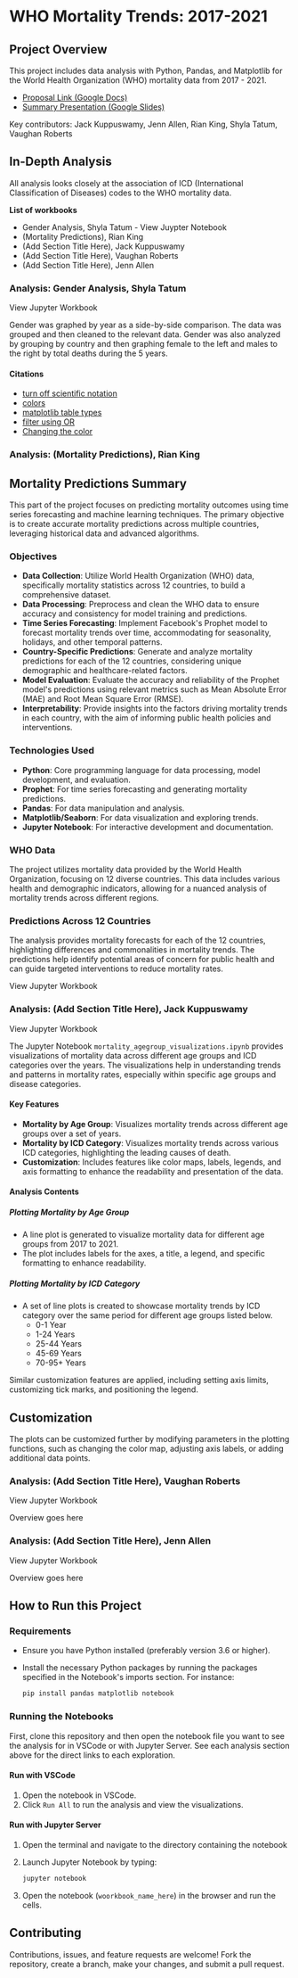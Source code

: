 # WHO Mortality Trends: 2017-2021

## Project Overview

This project includes data analysis with Python, Pandas, and Matplotlib for the World Health Organization (WHO) mortality data from 2017 - 2021.

- [Proposal Link (Google Docs)](https://docs.google.com/document/d/1WR-3B-1iszChYkx3cBd1c117qlKFfT9cM7boVALNFx0/edit)
- [Summary Presentation (Google Slides)](https://docs.google.com/presentation/d/1zDFOMUjt6WJLFuCOu5crLI_SgaHIN3Imq4bwdalwgR8/edit#slide=id.g2f251018676_0_55)

Key contributors: Jack Kuppuswamy, Jenn Allen, Rian King, Shyla Tatum, Vaughan Roberts

## In-Depth Analysis

All analysis looks closely at the association of ICD (International Classification of Diseases) codes to the WHO mortality data.

**List of workbooks**

- Gender Analysis, Shyla Tatum - View Juypter Notebook
- (Mortality Predictions), Rian King
- (Add Section Title Here), Jack Kuppuswamy
- (Add Section Title Here), Vaughan Roberts
- (Add Section Title Here), Jenn Allen

### Analysis: Gender Analysis, Shyla Tatum

View Jupyter Workbook

Gender was graphed by year as a side-by-side comparison. The data was grouped and then cleaned to the relevant data. Gender was also analyzed by grouping by country and then graphing female to the left and males to the right by total deaths during the 5 years.

#### Citations

- [turn off scientific notation](https://www.tutorialspoint.com/prevent-scientific-notation-in-matplotlib-pyplot)
- [colors](https://matplotlib.org/stable/gallery/color/named_colors.html)
- [matplotlib table types](https://matplotlib.org/stable/plot_types/index.html)
- [filter using OR](https://www.statology.org/or-operator-in-pandas/)
- [Changing the color](https://stackoverflow.com/questions/63460213/how-to-define-colors-in-a-figure-using-plotly-graph-objects-and-plotly-express)

### Analysis: (Mortality Predictions), Rian King

## Mortality Predictions Summary

This part of the project focuses on predicting mortality outcomes using time series forecasting and machine learning techniques. The primary objective is to create accurate mortality predictions across multiple countries, leveraging historical data and advanced algorithms.

### Objectives
- **Data Collection**: Utilize World Health Organization (WHO) data, specifically mortality statistics across 12 countries, to build a comprehensive dataset.
- **Data Processing**: Preprocess and clean the WHO data to ensure accuracy and consistency for model training and predictions.
- **Time Series Forecasting**: Implement Facebook's Prophet model to forecast mortality trends over time, accommodating for seasonality, holidays, and other temporal patterns.
- **Country-Specific Predictions**: Generate and analyze mortality predictions for each of the 12 countries, considering unique demographic and healthcare-related factors.
- **Model Evaluation**: Evaluate the accuracy and reliability of the Prophet model's predictions using relevant metrics such as Mean Absolute Error (MAE) and Root Mean Square Error (RMSE).
- **Interpretability**: Provide insights into the factors driving mortality trends in each country, with the aim of informing public health policies and interventions.

### Technologies Used
- **Python**: Core programming language for data processing, model development, and evaluation.
- **Prophet**: For time series forecasting and generating mortality predictions.
- **Pandas**: For data manipulation and analysis.
- **Matplotlib/Seaborn**: For data visualization and exploring trends.
- **Jupyter Notebook**: For interactive development and documentation.

### WHO Data
The project utilizes mortality data provided by the World Health Organization, focusing on 12 diverse countries. This data includes various health and demographic indicators, allowing for a nuanced analysis of mortality trends across different regions.

### Predictions Across 12 Countries
The analysis provides mortality forecasts for each of the 12 countries, highlighting differences and commonalities in mortality trends. The predictions help identify potential areas of concern for public health and can guide targeted interventions to reduce mortality rates.



View Jupyter Workbook


### Analysis: (Add Section Title Here), Jack Kuppuswamy

View Jupyter Workbook

The Jupyter Notebook `mortality_agegroup_visualizations.ipynb` provides visualizations of mortality data across different age groups and ICD categories over the years. The visualizations help in understanding trends and patterns in mortality rates, especially within specific age groups and disease categories.

#### Key Features

- **Mortality by Age Group**: Visualizes mortality trends across different age groups over a set of years.
- **Mortality by ICD Category**: Visualizes mortality trends across various ICD categories, highlighting the leading causes of death.
- **Customization**: Includes features like color maps, labels, legends, and axis formatting to enhance the readability and presentation of the data.

#### Analysis Contents

##### Plotting Mortality by Age Group

- A line plot is generated to visualize mortality data for different age groups from 2017 to 2021.
- The plot includes labels for the axes, a title, a legend, and specific formatting to enhance readability.

##### Plotting Mortality by ICD Category

- A set of line plots is created to showcase mortality trends by ICD category over the same period for different age groups listed below.
  - 0-1 Year
  - 1-24 Years
  - 25-44 Years
  - 45-69 Years
  - 70-95+ Years

Similar customization features are applied, including setting axis limits, customizing tick marks, and positioning the legend.

## Customization

The plots can be customized further by modifying parameters in the plotting functions, such as changing the color map, adjusting axis labels, or adding additional data points.

### Analysis: (Add Section Title Here), Vaughan Roberts

View Jupyter Workbook

Overview goes here

### Analysis: (Add Section Title Here), Jenn Allen

View Jupyter Workbook

Overview goes here

## How to Run this Project

### Requirements

- Ensure you have Python installed (preferably version 3.6 or higher).
- Install the necessary Python packages by running the packages specified in the Notebook's imports section. For instance:
  
     ```bash
     pip install pandas matplotlib notebook
     ```

### Running the Notebooks

First, clone this repository and then open the notebook file you want to see the analysis for in VSCode or with Jupyter Server. See each analysis section above for the direct links to each exploration.

#### Run with VSCode

1. Open the notebook in VSCode.
2. Click `Run All` to run the analysis and view the visualizations.

#### Run with Jupyter Server

1. Open the terminal and navigate to the directory containing the notebook
2. Launch Jupyter Notebook by typing:

     ```bash
     jupyter notebook
     ```

3. Open the notebook (`woorkbook_name_here`) in the browser and run the cells.

## Contributing

Contributions, issues, and feature requests are welcome! Fork the repository, create a branch, make your changes, and submit a pull request.
